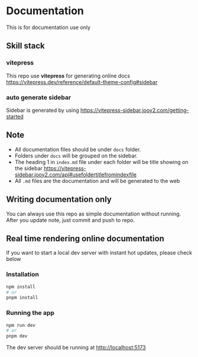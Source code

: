 # Documentation

This is for documentation use only

## Skill stack

### vitepress

This repo use **vitepress** for generating online docs <https://vitepress.dev/reference/default-theme-config#sidebar>

### auto generate sidebar

Sidebar is generated by using <https://vitepress-sidebar.jooy2.com/getting-started>

## Note

- All documentation files should be under `docs` folder.
- Folders under `docs` will be grouped on the sidebar.
- The heading 1 in `index.md` file under each folder will be title showing on the sidebar <https://vitepress-sidebar.jooy2.com/api#usefoldertitlefromindexfile>
- All `.md` files are the documentation and will be generated to the web

## Writing documentation only

You can always use this repo as simple documentation without running.
After you update note, just commit and push to repo.

## Real time rendering online documentation

If you want to start a local dev server with instant hot updates, please check below

### Installation

```bash
npm install
# or
pnpm install
```

### Running the app

```bash
npm run dev
# or
pnpm dev
```

The dev server should be running at <http://localhost:5173>
